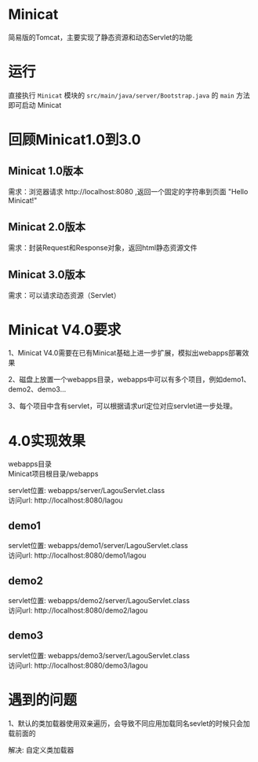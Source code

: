 # Minicat

简易版的Tomcat，主要实现了静态资源和动态Servlet的功能

# 运行

直接执行 `Minicat` 模块的 `src/main/java/server/Bootstrap.java` 的 `main` 方法即可启动 Minicat

# 回顾Minicat1.0到3.0

## Minicat 1.0版本
需求：浏览器请求 http://localhost:8080 ,返回一个固定的字符串到页面 "Hello Minicat!"

## Minicat 2.0版本
需求：封装Request和Response对象，返回html静态资源文件

## Minicat 3.0版本
需求：可以请求动态资源（Servlet）

# Minicat V4.0要求

1、Minicat V4.0需要在已有Minicat基础上进一步扩展，模拟出webapps部署效果 

2、磁盘上放置一个webapps目录，webapps中可以有多个项目，例如demo1、demo2、demo3... 

3、每个项目中含有servlet，可以根据请求url定位对应servlet进一步处理。

# 4.0实现效果

webapps目录      
Minicat项目根目录/webapps

servlet位置: webapps/server/LagouServlet.class       
访问url: http://localhost:8080/lagou     

## demo1

servlet位置: webapps/demo1/server/LagouServlet.class     
访问url: http://localhost:8080/demo1/lagou   

## demo2

servlet位置: webapps/demo2/server/LagouServlet.class     
访问url: http://localhost:8080/demo2/lagou   

## demo3

servlet位置: webapps/demo3/server/LagouServlet.class     
访问url: http://localhost:8080/demo3/lagou   

# 遇到的问题

1、默认的类加载器使用双亲遍历，会导致不同应用加载同名sevlet的时候只会加载前面的

解决: 自定义类加载器

